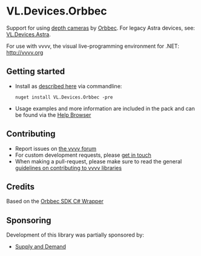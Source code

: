 # VL.Devices.Orbbec
Support for using [depth cameras](https://www.orbbec.com/products/) by [Orbbec](https://www.orbbec.com). For legacy Astra devices, see: [VL.Devices.Astra](https://www.nuget.org/packages/VL.Devices.Astra).

For use with vvvv, the visual live-programming environment for .NET: http://vvvv.org

## Getting started
- Install as [described here](https://thegraybook.vvvv.org/reference/hde/managing-nugets.html) via commandline:

    `nuget install VL.Devices.Orbbec -pre`

- Usage examples and more information are included in the pack and can be found via the [Help Browser](https://thegraybook.vvvv.org/reference/hde/findinghelp.html)

## Contributing
- Report issues on [the vvvv forum](https://forum.vvvv.org/c/vvvv-gamma/28)
- For custom development requests, please [get in touch](mailto:devvvvs@vvvv.org)
- When making a pull-request, please make sure to read the general [guidelines on contributing to vvvv libraries](https://thegraybook.vvvv.org/reference/extending/contributing.html)

## Credits
Based on the [Orbbec SDK C# Wrapper](https://github.com/orbbec/OrbbecSDK_CSharp)

## Sponsoring
Development of this library was partially sponsored by:  
* [Supply and Demand](https://supply-demand.ca/en)
